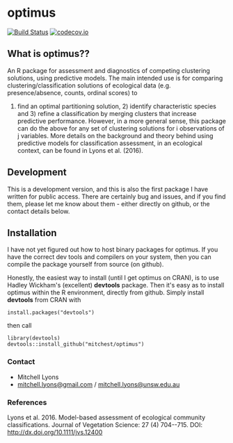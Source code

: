 optimus
===========
[![Build Status](https://travis-ci.org/mitchest/optimus.svg?branch=master)](https://travis-ci.org/mitchest/optimus) [![codecov.io](https://codecov.io/github/mitchest/optimus/coverage.svg?branch=master)](https://codecov.io/github/mitchest/optimus?branch=master)

## What is optimus??

An R package for assessment and diagnostics of competing
clustering solutions, using predictive models. The main intended
use is for comparing clustering/classification solutions of
ecological data (e.g. presence/absence, counts, ordinal scores) to
1) find an optimal partitioning solution, 2) identify
characteristic species and 3) refine a classification by merging
clusters that increase predictive performance. However, in a more
general sense, this package can do the above for any set of
clustering solutions for i observations of j variables. More
details on the background and theory behind using predictive models
for classification assessment, in an ecological context, can be
found in Lyons et al. (2016).

## Development

This is a development version, and this is also the first package
I have written for public access. There are certainly bug and issues, 
and if you find them, please let me know about them - either 
directly on github, or the contact details below.

## Installation

I have not yet figured out how to host binary packages for optimus.
If you have the correct dev tools and compilers on your system,
then you can compile the package yourself from source (on github).

Honestly, the easiest way to install (until I get optimus on CRAN),
is to use Hadley Wickham's (excellent) **devtools** package. Then
it's easy as to install optimus within the R environment, directly
from github. Simply install **devtools** from CRAN with

    install.packages("devtools")

then call

    library(devtools)
	devtools::install_github("mitchest/optimus")

	
### Contact

* Mitchell Lyons
* mitchell.lyons@gmail.com / mitchell.lyons@unsw.edu.au
	
### References

Lyons et al. 2016. Model-based assessment of ecological community classifications. Journal of Vegetation Science: 27 (4) 704--715. DOI: http://dx.doi.org/10.1111/jvs.12400
